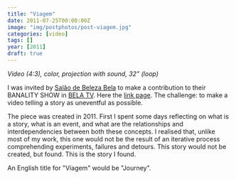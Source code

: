 ```yaml
---
title: "Viagem"
date: 2011-07-25T00:00:00Z
image: "img/postphotos/post-viagem.jpg"
categories: [video]
tags: []
year: [2011]
draft: true
---
```


_Video (4:3), color, projection with sound, 32” (loop)_

I was invited by [Salão de Beleza Bela][1] to make a contribution to their BANALITY SHOW in [BELA TV][2]. Here the [link page][3]. The challenge: to make a video telling a story as uneventful as possible.
<!--more-->

The piece was created in 2011. First I spent some days reflecting on what is a story, what is an event, and what are the relationships and interdependencies between both these concepts. I realised that, unlike most of my work, this one would not be the result of an iterative process comprehending experiments, failures and detours.
This story would not be created, but found. This is the story I found.

An English title for "Viagem" would be "Journey".

[1]: http://alebazeleb.blogspot.com
[2]: https://vimeo.com/alebazeleb
[3]: https://www.facebook.com/pages/BELA-TV/166857643423490
